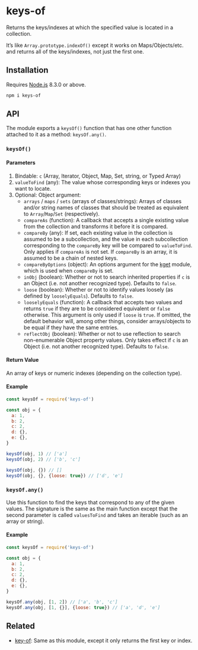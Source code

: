 # keys-of

Returns the keys/indexes at which the specified value is located in a collection.

It’s like `Array.prototype.indexOf()` except it works on Maps/Objects/etc. and returns all of the keys/indexes, not just the first one.

## Installation

Requires [Node.js](https://nodejs.org/) 8.3.0 or above.

```bash
npm i keys-of
```

## API

The module exports a `keysOf()` function that has one other function attached to it as a method: `keysOf.any()`.

### `keysOf()`

#### Parameters

1. Bindable: `c` (Array, Iterator, Object, Map, Set, string, or Typed Array)
2. `valueToFind` (any): The value whose corresponding keys or indexes you want to locate.
3. Optional: Object argument:
    * `arrays` / `maps` / `sets` (arrays of classes/strings): Arrays of classes and/or string names of classes that should be treated as equivalent to `Array`/`Map`/`Set` (respectively).
    * `compareAs` (function): A callback that accepts a single existing value from the collection and transforms it before it is compared.
    * `compareBy` (any): If set, each existing value in the collection is assumed to be a subcollection, and the value in each subcollection corresponding to the `compareBy` key will be compared to `valueToFind`. Only applies if `compareAs` is not set. If `compareBy` is an array, it is assumed to be a chain of nested keys.
    * `compareByOptions` (object): An options argument for the [kget](https://github.com/lamansky/kget) module, which is used when `compareBy` is set.
    * `inObj` (boolean): Whether or not to search inherited properties if `c` is an Object (i.e. not another recognized type). Defaults to `false`.
    * `loose` (boolean): Whether or not to identify values loosely (as defined by `looselyEquals`). Defaults to `false`.
    * `looselyEquals` (function): A callback that accepts two values and returns `true` if they are to be considered equivalent or `false` otherwise. This argument is only used if `loose` is `true`. If omitted, the default behavior will, among other things, consider arrays/objects to be equal if they have the same entries.
    * `reflectObj` (boolean): Whether or not to use reflection to search non-enumerable Object property values. Only takes effect if `c` is an Object (i.e. not another recognized type). Defaults to `false`.

#### Return Value

An array of keys or numeric indexes (depending on the collection type).

#### Example

```javascript
const keysOf = require('keys-of')

const obj = {
  a: 1,
  b: 2,
  c: 2,
  d: {},
  e: {},
}

keysOf(obj, 1) // ['a']
keysOf(obj, 2) // ['b', 'c']

keysOf(obj, {}) // []
keysOf(obj, {}, {loose: true}) // ['d', 'e']
```

### `keysOf.any()`

Use this function to find the keys that correspond to any of the given values. The signature is the same as the main function except that the second parameter is called `valuesToFind` and takes an iterable (such as an array or string).

#### Example

```javascript
const keysOf = require('keys-of')

const obj = {
  a: 1,
  b: 2,
  c: 2,
  d: {},
  e: {},
}

keysOf.any(obj, [1, 2]) // ['a', 'b', 'c']
keysOf.any(obj, [1, {}], {loose: true}) // ['a', 'd', 'e']
```

## Related

* [key-of](https://github.com/lamansky/key-of): Same as this module, except it only returns the first key or index.
